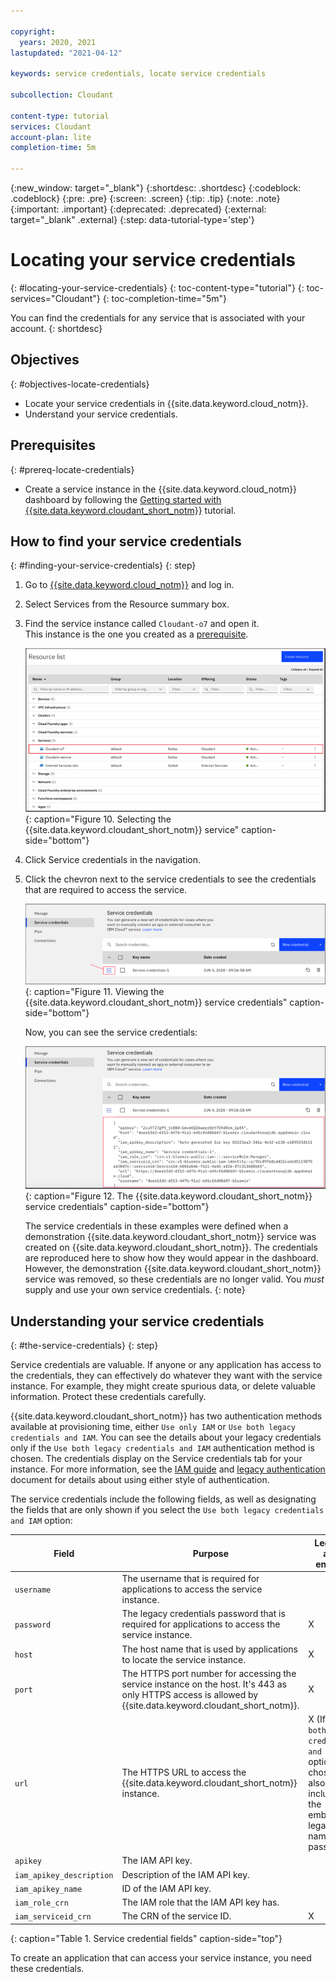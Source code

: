 ```yaml
---

copyright:
  years: 2020, 2021
lastupdated: "2021-04-12"

keywords: service credentials, locate service credentials

subcollection: Cloudant

content-type: tutorial
services: Cloudant
account-plan: lite
completion-time: 5m

---
```


{:new_window: target="_blank"}
{:shortdesc: .shortdesc}
{:codeblock: .codeblock}
{:pre: .pre}
{:screen: .screen}
{:tip: .tip}
{:note: .note}
{:important: .important}
{:deprecated: .deprecated}
{:external: target="_blank" .external}
{:step: data-tutorial-type='step'}

<!-- Acrolinx: 2020-12-23 -->

# Locating your service credentials
{: #locating-your-service-credentials}
{: toc-content-type="tutorial"}
{: toc-services="Cloudant"}
{: toc-completion-time="5m"}

You can find the credentials for any service that is associated with your account.
{: shortdesc}

## Objectives
{: #objectives-locate-credentials}

- Locate your service credentials in {{site.data.keyword.cloud_notm}}.
- Understand your service credentials.

## Prerequisites
{: #prereq-locate-credentials}

- Create a service instance in the {{site.data.keyword.cloud_notm}} dashboard by following the [Getting started with {{site.data.keyword.cloudant_short_notm}}](/docs/Cloudant?topic=Cloudant-getting-started-with-cloudant) tutorial.

## How to find your service credentials
{: #finding-your-service-credentials}
{: step}

1. Go to [{{site.data.keyword.cloud_notm}}](https://cloud.ibm.com/) and log in.

2. Select Services from the Resource summary box.

2. Find the service instance called `Cloudant-o7` and open it. </br>
   This instance is the one you created as a [prerequisite](#prereqs-locate-credentials). 

    ![Selecting the {{site.data.keyword.cloudant_short_notm}} service](images/img0011.png){: caption="Figure 10. Selecting the {{site.data.keyword.cloudant_short_notm}} service" caption-side="bottom"}

4. Click Service credentials in the navigation.

3. Click the chevron next to the service credentials to see the credentials that are required to access the service. 

    ![Viewing the service credentials.](images/img0052.png){: caption="Figure 11. Viewing the {{site.data.keyword.cloudant_short_notm}} service credentials" caption-side="bottom"}

    Now, you can see the service credentials:

    ![The {{site.data.keyword.cloudant_short_notm}} service credentials.](images/img0009.png){: caption="Figure 12. The {{site.data.keyword.cloudant_short_notm}} service credentials" caption-side="bottom"}

    The service credentials in these examples were defined when a demonstration {{site.data.keyword.cloudant_short_notm}} service was created on {{site.data.keyword.cloudant_short_notm}}. The credentials are reproduced here to show how they would appear in the dashboard. However, the demonstration {{site.data.keyword.cloudant_short_notm}} service was removed, so these credentials are no longer valid. You *must* supply and use your own service credentials.
    {: note}

## Understanding your service credentials
{: #the-service-credentials}
{: step}

Service credentials are valuable. If anyone or any application has access to the credentials, they can effectively do whatever they want with the service instance. For example, they might create spurious data, or delete valuable information. Protect these credentials carefully.

{{site.data.keyword.cloudant_short_notm}} has two authentication methods available at provisioning time, either `Use only IAM` or `Use both legacy credentials and IAM`. You can see the details about your legacy credentials only if the `Use both legacy credentials and IAM` authentication method is chosen. The credentials display on the Service credentials tab for your instance. For more information, see the [IAM guide](/docs/Cloudant?topic=Cloudant-managing-access-for-cloudant)
 and [legacy authentication](/docs/Cloudant?topic=Cloudant-authentication#authentication) document for details about using either style of authentication.

The service credentials include the following fields, as well as designating the fields that are only shown if you select the `Use both legacy credentials and IAM` option:

Field | Purpose | Legacy-auth enabled
------|---------|--------------------
`username` | The username that is required for applications to access the service instance. |
`password` | The legacy credentials password that is required for applications to access the service instance. | X
`host` | The host name that is used by applications to locate the service instance. | X
`port` | The HTTPS port number for accessing the service instance on the host. It's 443 as only HTTPS access is allowed by {{site.data.keyword.cloudant_short_notm}}. | X
`url`	| The HTTPS URL to access the {{site.data.keyword.cloudant_short_notm}} instance. | X (If the `Use both legacy credentials and IAM` option is chosen, it also includes the embedded legacy user name and password.)
`apikey` | The IAM API key. |
`iam_apikey_description` | Description of the IAM API key. |
`iam_apikey_name` | ID of the IAM API key. |
`iam_role_crn` | The IAM role that the IAM API key has. |
`iam_serviceid_crn`	| The CRN of the service ID. | X
{: caption="Table 1. Service credential fields" caption-side="top"}

To create an application that can access your service instance, you need these credentials.

